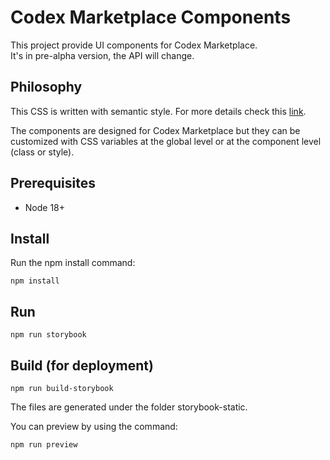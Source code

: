 # Codex Marketplace Components

This project provide UI components for Codex Marketplace.  
It's in pre-alpha version, the API will change.

## Philosophy

This CSS is written with semantic style. For more details check this [link](https://maintainablecss.com/chapters/semantics).

The components are designed for Codex Marketplace but they can be customized with CSS variables at the global level or at the component level (class or style).

## Prerequisites

- Node 18+

## Install

Run the npm install command:

```
npm install
```

## Run

```
npm run storybook
```

## Build (for deployment)

```
npm run build-storybook
```

The files are generated under the folder storybook-static.

You can preview by using the command:

```
npm run preview
```
